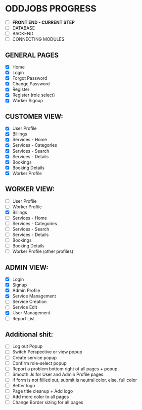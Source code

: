 # ODDJOBS PROGRESS
- [ ] **FRONT END - CURRENT STEP**
- [ ] DATABASE
- [ ] BACKEND
- [ ] CONNECTING MODULES

## GENERAL PAGES
- [X] Home
- [X] Login
- [X] Forgot Password
- [X] Change Password
- [X] Register
- [X] Register (role select)
- [X] Worker Signup

## CUSTOMER VIEW:
- [X] User Profile
- [X] Billings
- [X] Services - Home
- [X] Services - Categories
- [X] Services - Search
- [X] Services - Details
- [X] Bookings
- [X] Booking Details
- [X] Worker Profile

## WORKER VIEW:
- [ ] User Profile
- [ ] Worker Profile
- [X] Billings
- [ ] Services - Home
- [ ] Services - Categories
- [ ] Services - Search
- [ ] Services - Details
- [ ] Bookings
- [ ] Booking Details
- [ ] Worker Profile (other profiles)

## ADMIN VIEW:
- [X] Login
- [X] Signup
- [X] Admin Profile
- [X] Service Management
- [ ] Service Creation
- [ ] Service Edit
- [X] User Management
- [ ] Report List

## Additional shit:
- [ ] Log out Popup
- [ ] Switch Perspective or view popup
- [ ] Create service popup
- [ ] Confirm role-select popup
- [ ] Report a problem bottom right of all pages + popup
- [ ] Smooth Js for User and Admin Profile pages
- [ ] if form is not fiilled out, submit is neutral color, else, full color
- [ ] Better logo
- [ ] Page title cleanup + Add logo
- [ ] Add more color to all pages
- [ ] Change Border sizing for all pages
